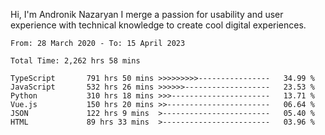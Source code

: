 Hi, I'm Andronik Nazaryan
I merge a passion for usability and user experience with technical knowledge to create cool digital experiences.


<!--START_SECTION:waka-->

```text
From: 28 March 2020 - To: 15 April 2023

Total Time: 2,262 hrs 58 mins

TypeScript       791 hrs 50 mins >>>>>>>>>----------------   34.99 %
JavaScript       532 hrs 26 mins >>>>>>-------------------   23.53 %
Python           310 hrs 18 mins >>>----------------------   13.71 %
Vue.js           150 hrs 20 mins >>-----------------------   06.64 %
JSON             122 hrs 9 mins  >------------------------   05.40 %
HTML             89 hrs 33 mins  >------------------------   03.96 %
```

<!--END_SECTION:waka-->
